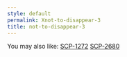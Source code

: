 ```yaml
---
style: default
permalink: Xnot-to-disappear-3
title: not-to-disappear-3
---
```

You may also like:
[SCP-1272](http://scp-wiki.net/scp-1272)
[SCP-2680](http://scp-wiki.net/scp-2680)